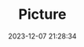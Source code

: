 ---
weight: 1
images:
- /images/edited/96.jpeg
title: Picture
date: 2023-12-07 21:28:34
tags: [luminarneo,work,ILCE7M3,70.0,trafficlight]
---